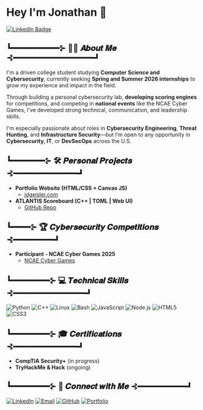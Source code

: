 <h1>Hey I'm Jonathan 👋</h1>

<a href="https://www.linkedin.com/in/jdgeisler/" target="_blank">
  <img src="https://img.shields.io/badge/Connect%20on-LinkedIn-blue?logo=linkedin&logoColor=white&style=for-the-badge" alt="LinkedIn Badge" />
</a>

<h2>┗━━━━━━━━━━⊱ 👨‍💻 𝑨𝒃𝒐𝒖𝒕 𝑴𝒆 ⊰━━━━━━━━━━┛</h2>

<p>
  I'm a driven college student studying <strong>Computer Science and Cybersecurity</strong>, currently seeking <strong>Spring and Summer 2026 internships</strong> to grow my experience and impact in the field.
</p>

<p>
  Through building a personal cybersecurity lab, <strong>developing scoring engines</strong> for competitions, and competing in <strong>national events</strong> like the NCAE Cyber Games, I’ve developed strong technical, communication, and leadership skills.
</p>

<p>
  I'm especially passionate about roles in <strong>Cybersecurity Engineering</strong>, <strong>Threat Hunting</strong>, and <strong>Infrastructure Security</strong>—but I’m open to any opportunity in <strong>Cybersecurity</strong>, <strong>IT</strong>, or <strong>DevSecOps</strong> across the U.S.
</p>



<h2>┗━━━━━━━⊱ 🛠️ 𝑷𝒆𝒓𝒔𝒐𝒏𝒂𝒍 𝑷𝒓𝒐𝒋𝒆𝒄𝒕𝒔 ⊰━━━━━━━━┛</h2>

- <b>Portfolio Website (HTML/CSS + Canvas JS)</b>  
  - [jdgeisler.com](https://jdgeisler.com)
- <b>ATLANTIS Scoreboard (C++ | TOML | Web UI)</b>  
  - [GitHub Repo](https://github.com/Sklffy/Scoring-Engine)

<h2>┗━━━━⊱ 🏆 𝑪𝒚𝒃𝒆𝒓𝒔𝒆𝒄𝒖𝒓𝒊𝒕𝒚 𝑪𝒐𝒎𝒑𝒆𝒕𝒊𝒕𝒊𝒐𝒏𝒔 ⊰━━━━━┛</h2>

- <b>Participant - NCAE Cyber Games 2025</b>  
  - [NCAE Cyber Games](https://www.ncaecybergames.org/)

<h2>┗━━━━━━━━⊱ 💻 𝑻𝒆𝒄𝒉𝒏𝒊𝒄𝒂𝒍 𝑺𝒌𝒊𝒍𝒍𝒔 ⊰━━━━━━━━━┛</h2>

![Python](https://img.shields.io/badge/-Python-3776AB?logo=python&logoColor=white&style=flat)
![C++](https://img.shields.io/badge/-C++-00599C?logo=c%2B%2B&logoColor=white&style=flat)
![Linux](https://img.shields.io/badge/-Linux-FCC624?logo=linux&logoColor=black&style=flat)
![Bash](https://img.shields.io/badge/-Bash-4EAA25?logo=gnu-bash&logoColor=white&style=flat)
![JavaScript](https://img.shields.io/badge/-JavaScript-F7DF1E?logo=javascript&logoColor=black&style=flat)
![Node.js](https://img.shields.io/badge/-Node.js-339933?logo=node.js&logoColor=white&style=flat)
![HTML5](https://img.shields.io/badge/-HTML5-E34F26?logo=html5&logoColor=white&style=flat)
![CSS3](https://img.shields.io/badge/-CSS3-1572B6?logo=css3&logoColor=white&style=flat)

<h2>┗━━━━━━━━⊱ 🎓 𝑪𝒆𝒓𝒕𝒊𝒇𝒊𝒄𝒂𝒕𝒊𝒐𝒏𝒔 ⊰━━━━━━━━┛</h2>

- <b>CompTIA Security+</b> (in progress)  
- <b>TryHackMe & Hack</b> (ongoing)

<h2>┗━━━━━━━━⊱ 🔗 𝑪𝒐𝒏𝒏𝒆𝒄𝒕 𝒘𝒊𝒕𝒉 𝑴𝒆 ⊰━━━━━━┛</h2>

[linkedin]: https://linkedin.com/in/jdgeisler

[![LinkedIn](https://img.shields.io/badge/LinkedIn-blue?style=flat&logo=linkedin&logoColor=white)](https://linkedin.com/in/jdgeisler)
[![Email](https://img.shields.io/badge/-Gmail-red?style=flat&logo=Gmail&logoColor=white)](mailto:jdgeisler@gmail.com)
[![GitHub](https://img.shields.io/badge/GitHub-181717?style=flat&logo=github&logoColor=white)](https://github.com/Sklffy)
[![Portfolio](https://img.shields.io/badge/Portfolio_Site-8A2BE2)](https://jdgeisler.com)
